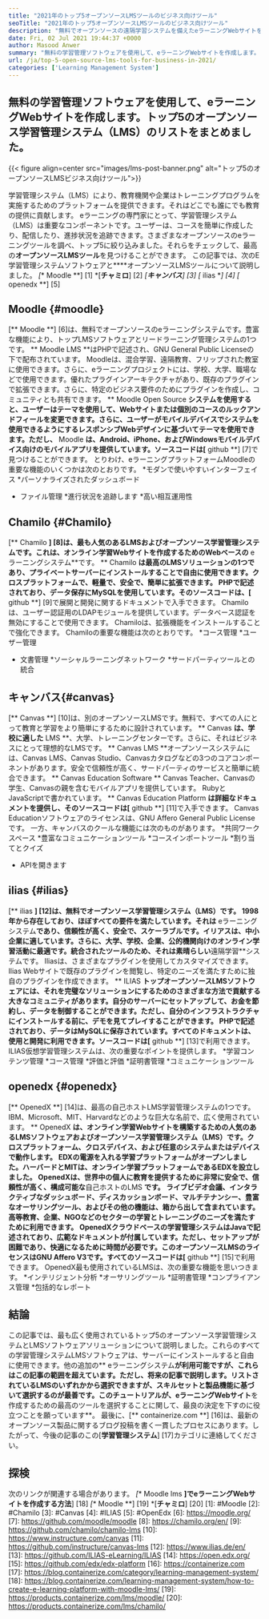 ```yaml
---
title: "2021年のトップ5オープンソースLMSツールのビジネス向けツール" 
seoTitle: "2021年のトップ5オープンソースLMSツールのビジネス向けツール" 
description: "無料でオープンソースの遠隔学習システムを備えたeラーニングWebサイトを作成します。リストをチェックして、ビジネスに適したeラーニングLMSを選択してください。" 
date: Fri, 02 Jul 2021 19:44:37 +0000
author: Masood Anwer
summary: "無料の学習管理ソフトウェアを使用して、eラーニングWebサイトを作成します。トップ5のオープンソース学習管理システム（LMS）のリストをまとめました。" 
url: /ja/top-5-open-source-lms-tools-for-business-in-2021/
categories: ['Learning Management System']
---
```


## 無料の学習管理ソフトウェアを使用して、eラーニングWebサイトを作成します。トップ5のオープンソース学習管理システム（LMS）のリストをまとめました。

{{< figure align=center src="images/lms-post-banner.png" alt="トップ5のオープンソースLMSビジネス向けツール">}}

学習管理システム（LMS）により、教育機関や企業はトレーニングプログラムを実施するためのプラットフォームを提供できます。それはどこでも誰にでも教育の提供に貢献します。 eラーニングの専門家にとって、学習管理システム（LMS）は重要なコンポーネントです。ユーザーは、コースを簡単に作成したり、配信したり、進捗状況を追跡できます。さまざまなオープンソースのeラーニングツールを調べ、トップ5に絞り込みました。それらをチェックして、最高の**オープンソースLMSツール**を見つけることができます。
この記事では、次のE学習管理システムソフトウェアと****オープンソースLMSツールについて説明しました。
  *[** Moodle **] [1]
  *[**チャミロ**] [2]
  *[**キャンバス**] [3]
  *[** ilias **] [4]
  *[** openedx **] [5]

## Moodle {#moodle}
[** Moodle **] [6]は、無料でオープンソースのeラーニングシステムです。豊富な機能により、トップLMSソフトウェアとリードラーニング管理システムの1つです。 ** Moodle LMS **はPHPで記述され、GNU General Public Licenseの下で配布されています。 Moodleは、混合学習、遠隔教育、フリップされた教室に使用できます。さらに、eラーニングプロジェクトには、学校、大学、職場などで使用できます。優れたプラグインアーキテクチャがあり、既存のプラグインで拡張できます。さらに、特定のビジネス要件のためにプラグインを作成し、コミュニティとも共有できます。
** Moodle Open Source **システムを使用すると、ユーザーはテーマを使用して、Webサイトまたは個別のコースのルックアンドフィールを変更できます。さらに、ユーザーがモバイルデバイスでシステムを使用できるようにするレスポンシブWebデザインに基づいてテーマを使用できます。ただし、** Moodle **は、Android、iPhone、およびWindowsモバイルデバイス向けのモバイルアプリを提供しています。ソースコードは[** github **] [7]で見つけることができます。
とりわけ、eラーニングプラットフォームMoodleの重要な機能のいくつかは次のとおりです。
  *モダンで使いやすいインターフェイス
  *パーソナライズされたダッシュボード
  * ファイル管理
  *進行状況を追跡します
  *高い相互運用性

## Chamilo {#Chamilo}
[** Chamilo **] [8]は、最も人気のあるLMSおよびオープンソース学習管理システムです。これは、オンライン学習Webサイトを作成するためのWebベースの** eラーニングシステム**です。 ** Chamilo **は最高のLMSソリューションの1つであり、プライベートサーバーにインストールすることで自由に使用できます。クロスプラットフォームで、軽量で、安全で、簡単に拡張できます。 PHPで記述されており、データ保存にMySQLを使用しています。そのソースコードは、[** github **] [9]で展開と開発に関するドキュメントで入手できます。 Chamiloは、ユーザー認証用のLDAPモジュールを提供しています。データベース認証を無効にすることで使用できます。 Chamiloは、拡張機能をインストールすることで強化できます。
Chamiloの重要な機能は次のとおりです。
  *コース管理
  *ユーザー管理
  * 文書管理
  *ソーシャルラーニングネットワーク
  *サードパーティツールとの統合

## キャンバス{#canvas}
[** Canvas **] [10]は、別のオープンソースLMSです。無料で、すべての人にとって教育と学習をより簡単にするために設計されています。 ** Canvas **は、学校に適した** LMS **、大学、トレーニングセンターです。さらに、それはビジネスにとって理想的なLMSです。 ** Canvas LMS **オープンソースシステムには、Canvas LMS、Canvas Studio、Canvasカタログなどの3つのコアコンポーネントがあります。安全で信頼性が高く、サードパーティのサービスと簡単に統合できます。 ** Canvas Education Software ** Canvas Teacher、Canvasの学生、Canvasの親を含むモバイルアプリを提供しています。 RubyとJavaScriptで書かれています。 ** Canvas Education Platform **は詳細なドキュメントを提供し、そのソースコードは[** github **] [11]で入手できます。 Canvas Educationソフトウェアのライセンスは、GNU Affero General Public Licenseです。
一方、キャンバスのクールな機能には次のものがあります。
  *共同ワークスペース
  *豊富なコミュニケーションツール
  *コースインポートツール
  *割り当てとクイズ
  * APIを開きます

## ilias {#ilias}
[** ilias **] [12]は、無料でオープンソース学習管理システム（LMS）です。 1998年から存在しており、ほぼすべての要件を満たしています。それは** eラーニングシステム**であり、信頼性が高く、安全で、スケーラブルです。イリアスは、中小企業に適しています。さらに、大学、学校、企業、公的機関向けのオンライン学習活動に最適です。統合されたツールのため、それは素晴らしい**遠隔学習**システムです。 Iliasは、さまざまなプラグインを使用してカスタマイズできます。 Ilias Webサイトで既存のプラグインを閲覧し、特定のニーズを満たすために独自のプラグインを作成できます。
** ILIAS **トップオープンソースLMSソフトウェアには、それを完璧なソリューションにするためのさまざまな方法で貢献する大きなコミュニティがあります。自分のサーバーにセットアップして、お金を節約し、データを制御することができます。ただし、自分のインフラストラクチャにインストールする前に、デモを見てプレイすることができます。 PHPで記述されており、データはMySQLに保存されています。すべてのドキュメントは、使用と開発に利用できます。ソースコードは[** github **] [13]で利用できます。
ILIAS仮想学習管理システムは、次の重要なポイントを提供します。
  *学習コンテンツ管理
  *コース管理
  *評価と評価
  *証明書管理
  *コミュニケーションツール

## openedx {#openedx}
[** OpenedX **] [14]は、最高の自己ホストLMS学習管理システムの1つです。 IBM、Microsoft、MIT、Harvardなどのような巨大な名前で、広く使用されています。 ** OpenedX **は、オンライン学習Webサイトを構築するための人気のあるLMSソフトウェアおよびオープンソース学習管理システム（LMS）です。クロスプラットフォーム、クロスデバイス、および任意のシステムまたはデバイスで動作します。 EDXの電源を入れる学習プラットフォームがオープンしました。ハーバードとMITは、オンライン学習プラットフォームであるEDXを設立しました。 OpenedXは、世界中の個人に教育を提供するために非常に安全で、信頼性が高く、構成可能な**自己ホストのLMS **です。
ライブビデオ会議、インタラクティブなダッシュボード、ディスカッションボード、マルチテナンシー、豊富なオーサリングツール、およびその他の機能は、箱から出して含まれています。高等教育、企業、NGOなどのセクターの学習とトレーニングのニーズを満たすために利用できます。 OpenedXクラウドベースの学習管理システムはJavaで記述されており、広範なドキュメントが付属しています。ただし、セットアップが困難であり、快適になるために時間が必要です。このオープンソースLMSのライセンスはGNU Affero V3です。すべてのソースコードは[** github **] [15]で利用できます。
OpenedX最も使用されているLMSは、次の重要な機能を思いつきます。
  *インテリジェント分析
  *オーサリングツール
  *証明書管理
  *コンプライアンス管理
  *包括的なレポート

## 結論
この記事では、最も広く使用されているトップ5のオープンソース学習管理システムとLMSソフトウェアソリューションについて説明しました。これらのすべての学習管理システムLMSソフトウェアは、サーバーにインストールすると自由に使用できます。他の追加の** eラーニングシステム**が利用可能ですが、これらはこの記事の範囲を超えています。ただし、将来の記事で説明します。リストされているLMSのいずれかから選択できますが、スキルセットと製品機能に基づいて選択するのが最善です。このチュートリアルが、eラーニングWebサイト**を作成するための最高のツールを選択することに関して、最良の決定を下すのに役立つことを願っています**。
最後に、[** containerize.com **] [16]は、最新のオープンソース製品に関するブログ投稿を書く一貫したプロセスにあります。したがって、今後の記事のこの[**学習管理システム**] [17]カテゴリに連絡してください。

## 探検
次のリンクが関連する場合があります。
  *[** Moodle lms **]でeラーニングWebサイトを作成する方法**] [18]
  *[** Moodle **] [19]
  *[**チャミロ**] [20]
[1]: #Moodle
[2]: #Chamilo
[3]: #Canvas
[4]: #ILIAS
[5]: #OpenEdx
[6]: https://moodle.org/
[7]: https://github.com/moodle/moodle
[8]: https://chamilo.org/en/
[9]: https://github.com/chamilo/chamilo-lms
[10]: https://www.instructure.com/canvas
[11]: https://github.com/instructure/canvas-lms
[12]: https://www.ilias.de/en/
[13]: https://github.com/ILIAS-eLearning/ILIAS
[14]: https://open.edx.org/
[15]: https://github.com/edx/edx-platform
[16]: https://containerize.com
[17]: https://blog.containerize.com/category/learning-management-system/
[18]: https://blog.containerize.com/learning-management-system/how-to-create-e-learning-platform-with-moodle-lms/
[19]: https://products.containerize.com/lms/moodle/
[20]: https://products.containerize.com/lms/chamilo/
